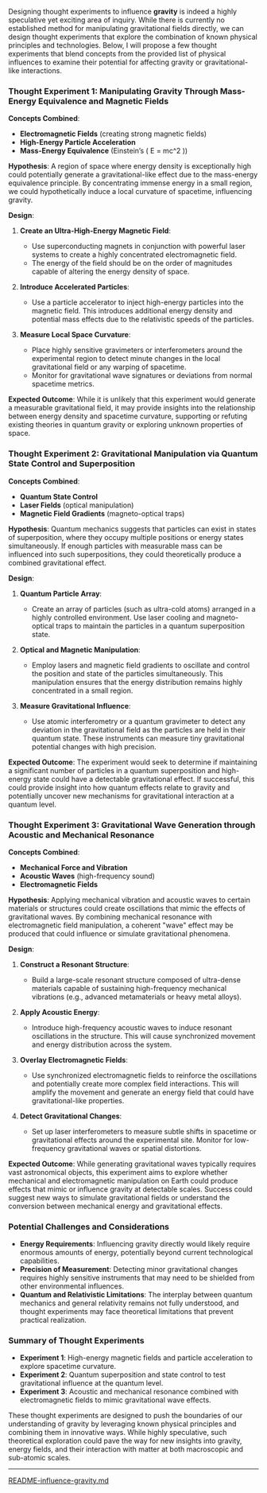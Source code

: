 Designing thought experiments to influence **gravity** is indeed a highly speculative yet exciting area of inquiry. While there is currently no established method for manipulating gravitational fields directly, we can design thought experiments that explore the combination of known physical principles and technologies. Below, I will propose a few thought experiments that blend concepts from the provided list of physical influences to examine their potential for affecting gravity or gravitational-like interactions.

### Thought Experiment 1: Manipulating Gravity Through Mass-Energy Equivalence and Magnetic Fields
**Concepts Combined**: 
- **Electromagnetic Fields** (creating strong magnetic fields)
- **High-Energy Particle Acceleration**
- **Mass-Energy Equivalence** (Einstein’s \( E = mc^2 \))

**Hypothesis**:
A region of space where energy density is exceptionally high could potentially generate a gravitational-like effect due to the mass-energy equivalence principle. By concentrating immense energy in a small region, we could hypothetically induce a local curvature of spacetime, influencing gravity.

**Design**:
1. **Create an Ultra-High-Energy Magnetic Field**:
   - Use superconducting magnets in conjunction with powerful laser systems to create a highly concentrated electromagnetic field.
   - The energy of the field should be on the order of magnitudes capable of altering the energy density of space.

2. **Introduce Accelerated Particles**:
   - Use a particle accelerator to inject high-energy particles into the magnetic field. This introduces additional energy density and potential mass effects due to the relativistic speeds of the particles.

3. **Measure Local Space Curvature**:
   - Place highly sensitive gravimeters or interferometers around the experimental region to detect minute changes in the local gravitational field or any warping of spacetime.
   - Monitor for gravitational wave signatures or deviations from normal spacetime metrics.

**Expected Outcome**:
While it is unlikely that this experiment would generate a measurable gravitational field, it may provide insights into the relationship between energy density and spacetime curvature, supporting or refuting existing theories in quantum gravity or exploring unknown properties of space.

### Thought Experiment 2: Gravitational Manipulation via Quantum State Control and Superposition
**Concepts Combined**:
- **Quantum State Control**
- **Laser Fields** (optical manipulation)
- **Magnetic Field Gradients** (magneto-optical traps)

**Hypothesis**:
Quantum mechanics suggests that particles can exist in states of superposition, where they occupy multiple positions or energy states simultaneously. If enough particles with measurable mass can be influenced into such superpositions, they could theoretically produce a combined gravitational effect.

**Design**:
1. **Quantum Particle Array**:
   - Create an array of particles (such as ultra-cold atoms) arranged in a highly controlled environment. Use laser cooling and magneto-optical traps to maintain the particles in a quantum superposition state.

2. **Optical and Magnetic Manipulation**:
   - Employ lasers and magnetic field gradients to oscillate and control the position and state of the particles simultaneously. This manipulation ensures that the energy distribution remains highly concentrated in a small region.

3. **Measure Gravitational Influence**:
   - Use atomic interferometry or a quantum gravimeter to detect any deviation in the gravitational field as the particles are held in their quantum state. These instruments can measure tiny gravitational potential changes with high precision.

**Expected Outcome**:
The experiment would seek to determine if maintaining a significant number of particles in a quantum superposition and high-energy state could have a detectable gravitational effect. If successful, this could provide insight into how quantum effects relate to gravity and potentially uncover new mechanisms for gravitational interaction at a quantum level.

### Thought Experiment 3: Gravitational Wave Generation through Acoustic and Mechanical Resonance
**Concepts Combined**:
- **Mechanical Force and Vibration**
- **Acoustic Waves** (high-frequency sound)
- **Electromagnetic Fields**

**Hypothesis**:
Applying mechanical vibration and acoustic waves to certain materials or structures could create oscillations that mimic the effects of gravitational waves. By combining mechanical resonance with electromagnetic field manipulation, a coherent "wave" effect may be produced that could influence or simulate gravitational phenomena.

**Design**:
1. **Construct a Resonant Structure**:
   - Build a large-scale resonant structure composed of ultra-dense materials capable of sustaining high-frequency mechanical vibrations (e.g., advanced metamaterials or heavy metal alloys).

2. **Apply Acoustic Energy**:
   - Introduce high-frequency acoustic waves to induce resonant oscillations in the structure. This will cause synchronized movement and energy distribution across the system.

3. **Overlay Electromagnetic Fields**:
   - Use synchronized electromagnetic fields to reinforce the oscillations and potentially create more complex field interactions. This will amplify the movement and generate an energy field that could have gravitational-like properties.

4. **Detect Gravitational Changes**:
   - Set up laser interferometers to measure subtle shifts in spacetime or gravitational effects around the experimental site. Monitor for low-frequency gravitational waves or spatial distortions.

**Expected Outcome**:
While generating gravitational waves typically requires vast astronomical objects, this experiment aims to explore whether mechanical and electromagnetic manipulation on Earth could produce effects that mimic or influence gravity at detectable scales. Success could suggest new ways to simulate gravitational fields or understand the conversion between mechanical energy and gravitational effects.

### Potential Challenges and Considerations
- **Energy Requirements**: Influencing gravity directly would likely require enormous amounts of energy, potentially beyond current technological capabilities.
- **Precision of Measurement**: Detecting minor gravitational changes requires highly sensitive instruments that may need to be shielded from other environmental influences.
- **Quantum and Relativistic Limitations**: The interplay between quantum mechanics and general relativity remains not fully understood, and thought experiments may face theoretical limitations that prevent practical realization.

### Summary of Thought Experiments
- **Experiment 1**: High-energy magnetic fields and particle acceleration to explore spacetime curvature.
- **Experiment 2**: Quantum superposition and state control to test gravitational influence at the quantum level.
- **Experiment 3**: Acoustic and mechanical resonance combined with electromagnetic fields to mimic gravitational wave effects.

These thought experiments are designed to push the boundaries of our understanding of gravity by leveraging known physical principles and combining them in innovative ways. While highly speculative, such theoretical exploration could pave the way for new insights into gravity, energy fields, and their interaction with matter at both macroscopic and sub-atomic scales.


---

[README-influence-gravity.md](https://t2m.io/DORvhSL)
